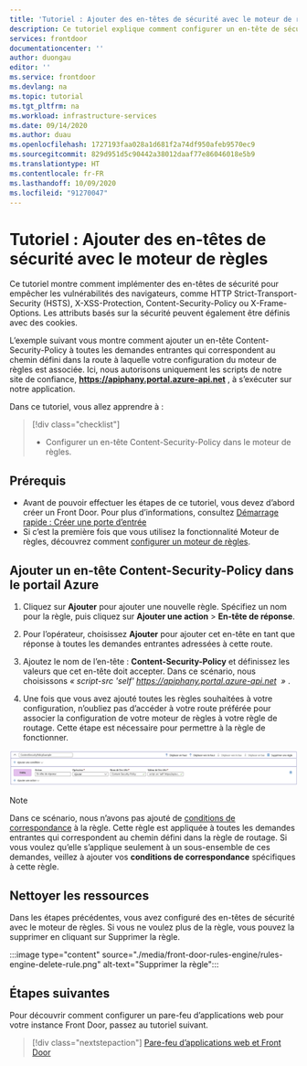 ```yaml
---
title: 'Tutoriel : Ajouter des en-têtes de sécurité avec le moteur de règles - Azure Front Door'
description: Ce tutoriel explique comment configurer un en-tête de sécurité via le moteur de règles sur Azure Front Door.
services: frontdoor
documentationcenter: ''
author: duongau
editor: ''
ms.service: frontdoor
ms.devlang: na
ms.topic: tutorial
ms.tgt_pltfrm: na
ms.workload: infrastructure-services
ms.date: 09/14/2020
ms.author: duau
ms.openlocfilehash: 1727193faa028a1d681f2a74df950afeb9570ec9
ms.sourcegitcommit: 829d951d5c90442a38012daaf77e86046018e5b9
ms.translationtype: HT
ms.contentlocale: fr-FR
ms.lasthandoff: 10/09/2020
ms.locfileid: "91270047"
---
```

# <a name="tutorial-add-security-headers-with-rules-engine"></a>Tutoriel : Ajouter des en-têtes de sécurité avec le moteur de règles

Ce tutoriel montre comment implémenter des en-têtes de sécurité pour empêcher les vulnérabilités des navigateurs, comme HTTP Strict-Transport-Security (HSTS), X-XSS-Protection, Content-Security-Policy ou X-Frame-Options. Les attributs basés sur la sécurité peuvent également être définis avec des cookies.

L’exemple suivant vous montre comment ajouter un en-tête Content-Security-Policy à toutes les demandes entrantes qui correspondent au chemin défini dans la route à laquelle votre configuration du moteur de règles est associée. Ici, nous autorisons uniquement les scripts de notre site de confiance, **https://apiphany.portal.azure-api.net** , à s’exécuter sur notre application.

Dans ce tutoriel, vous allez apprendre à :
> [!div class="checklist"]
> - Configurer un en-tête Content-Security-Policy dans le moteur de règles.

## <a name="prerequisites"></a>Prérequis

* Avant de pouvoir effectuer les étapes de ce tutoriel, vous devez d’abord créer un Front Door. Pour plus d’informations, consultez [Démarrage rapide : Créer une porte d’entrée](quickstart-create-front-door.md)
* Si c’est la première fois que vous utilisez la fonctionnalité Moteur de règles, découvrez comment [configurer un moteur de règles](front-door-tutorial-rules-engine.md).

## <a name="add-a-content-security-policy-header-in-azure-portal"></a>Ajouter un en-tête Content-Security-Policy dans le portail Azure

1. Cliquez sur **Ajouter** pour ajouter une nouvelle règle. Spécifiez un nom pour la règle, puis cliquez sur **Ajouter une action** > **En-tête de réponse**.

1. Pour l’opérateur, choisissez **Ajouter** pour ajouter cet en-tête en tant que réponse à toutes les demandes entrantes adressées à cette route.

1. Ajoutez le nom de l’en-tête : **Content-Security-Policy** et définissez les valeurs que cet en-tête doit accepter. Dans ce scénario, nous choisissons *« script-src 'self' https://apiphany.portal.azure-api.net  »* .

1. Une fois que vous avez ajouté toutes les règles souhaitées à votre configuration, n’oubliez pas d’accéder à votre route préférée pour associer la configuration de votre moteur de règles à votre règle de routage. Cette étape est nécessaire pour permettre à la règle de fonctionner. 

![exemple de portail](./media/front-door-rules-engine/rules-engine-security-header-example.png)

> [!NOTE]
> Dans ce scénario, nous n’avons pas ajouté de [conditions de correspondance](front-door-rules-engine-match-conditions.md) à la règle. Cette règle est appliquée à toutes les demandes entrantes qui correspondent au chemin défini dans la règle de routage. Si vous voulez qu’elle s’applique seulement à un sous-ensemble de ces demandes, veillez à ajouter vos **conditions de correspondance** spécifiques à cette règle.

## <a name="clean-up-resources"></a>Nettoyer les ressources

Dans les étapes précédentes, vous avez configuré des en-têtes de sécurité avec le moteur de règles. Si vous ne voulez plus de la règle, vous pouvez la supprimer en cliquant sur Supprimer la règle.

:::image type="content" source="./media/front-door-rules-engine/rules-engine-delete-rule.png" alt-text="Supprimer la règle":::

## <a name="next-steps"></a>Étapes suivantes

Pour découvrir comment configurer un pare-feu d’applications web pour votre instance Front Door, passez au tutoriel suivant.

> [!div class="nextstepaction"]
> [Pare-feu d’applications web et Front Door](front-door-waf.md)
